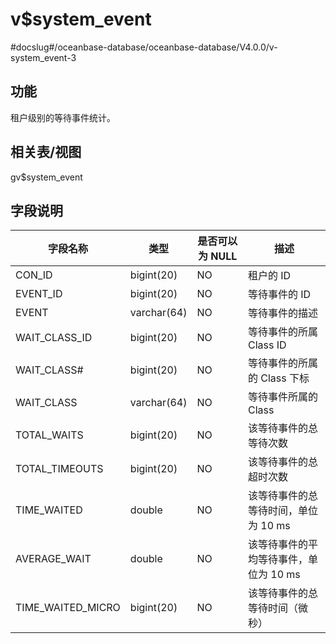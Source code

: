 v$system_event 
===================================
#docslug#/oceanbase-database/oceanbase-database/V4.0.0/v-system_event-3


功能 
-----------

租户级别的等待事件统计。

相关表/视图 
---------------

gv$system_event

字段说明 
-------------



|     **字段名称**      |   **类型**    | **是否可以为 NULL** |         **描述**         |
|-------------------|-------------|----------------|------------------------|
| CON_ID            | bigint(20)  | NO             | 租户的 ID                 |
| EVENT_ID          | bigint(20)  | NO             | 等待事件的 ID               |
| EVENT             | varchar(64) | NO             | 等待事件的描述                |
| WAIT_CLASS_ID     | bigint(20)  | NO             | 等待事件的所属 Class ID       |
| WAIT_CLASS#       | bigint(20)  | NO             | 等待事件的所属的 Class 下标      |
| WAIT_CLASS        | varchar(64) | NO             | 等待事件所属的 Class          |
| TOTAL_WAITS       | bigint(20)  | NO             | 该等待事件的总等待次数            |
| TOTAL_TIMEOUTS    | bigint(20)  | NO             | 该等待事件的总超时次数            |
| TIME_WAITED       | double      | NO             | 该等待事件的总等待时间，单位为 10 ms  |
| AVERAGE_WAIT      | double      | NO             | 该等待事件的平均等待事件，单位为 10 ms |
| TIME_WAITED_MICRO | bigint(20)  | NO             | 该等待事件的总等待时间（微秒）        |


